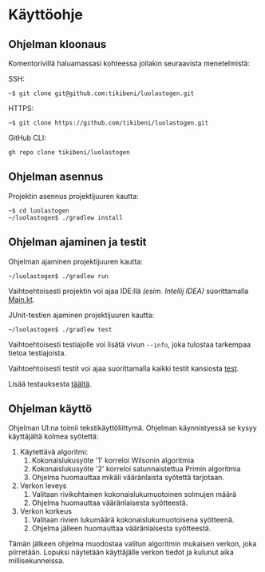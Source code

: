 # Käyttöohje

## Ohjelman kloonaus
Komentorivillä haluamassasi kohteessa jollakin seuraavista menetelmistä:

SSH: 
```shell
~$ git clone git@github.com:tikibeni/luolastogen.git
```

HTTPS:
```shell
~$ git clone https://github.com/tikibeni/luolastogen.git
```

GitHub CLI:
```shell
gh repo clone tikibeni/luolastogen
```

## Ohjelman asennus

Projektin asennus projektijuuren kautta: 

```shell
~$ cd luolastogen
~/luolastogen$ ./gradlew install
```


## Ohjelman ajaminen ja testit

Ohjelman ajaminen projektijuuren kautta: 

```shell
~/luolastogen$ ./gradlew run
```

Vaihtoehtoisesti projektin voi ajaa IDE:llä _(esim. Intellij IDEA)_ suorittamalla [Main.kt](../src/main/kotlin/Main.kt).

JUnit-testien ajaminen projektijuuren kautta:

```shell
~/luolastogen$ ./gradlew test
```

Vaihtoehtoisesti testiajolle voi lisätä vivun `--info`, joka tulostaa tarkempaa tietoa testiajoista.

Vaihtoehtoisesti testit voi ajaa suorittamalla kaikki testit kansiosta [test](../src/test).

Lisää testauksesta [täältä](testaus.md).


## Ohjelman käyttö

Ohjelman UI:na toimii tekstikäyttöliittymä. Ohjelman käynnistyessä se kysyy käyttäjältä kolmea syötettä:

1. Käytettävä algoritmi:
   1. Kokonaislukusyöte '1' korreloi Wilsonin algoritmia
   2. Kokonaislukusyöte '2' korreloi satunnaistettua Primin algoritmia
   3. Ohjelma huomauttaa mikäli vääränlaista syötettä tarjotaan.
2. Verkon leveys
   1. Valitaan rivikohtainen kokonaislukumuotoinen solmujen määrä
   2. Ohjelma huomauttaa vääränlaisesta syötteestä.
3. Verkon korkeus
   1. Valitaan rivien lukumäärä kokonaislukumuotoisena syötteenä.
   2. Ohjelma jälleen huomauttaa vääränlaisesta syötteestä.

Tämän jälkeen ohjelma muodostaa valitun algoritmin mukaisen verkon, joka piirretään. Lopuksi näytetään käyttäjälle
verkon tiedot ja kulunut aika millisekunneissa.
